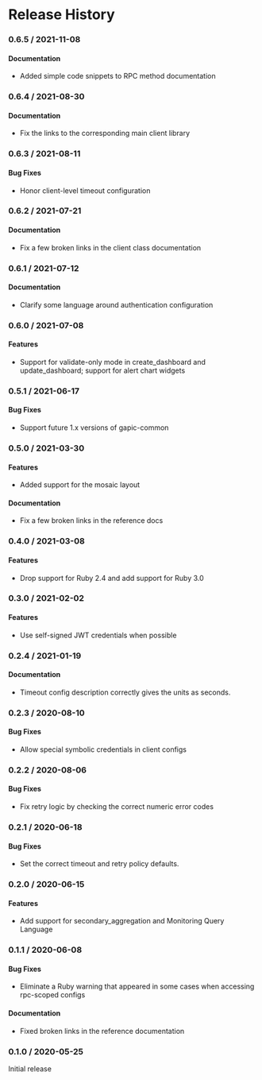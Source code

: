 # Release History

### 0.6.5 / 2021-11-08

#### Documentation

* Added simple code snippets to RPC method documentation

### 0.6.4 / 2021-08-30

#### Documentation

* Fix the links to the corresponding main client library

### 0.6.3 / 2021-08-11

#### Bug Fixes

* Honor client-level timeout configuration

### 0.6.2 / 2021-07-21

#### Documentation

* Fix a few broken links in the client class documentation

### 0.6.1 / 2021-07-12

#### Documentation

* Clarify some language around authentication configuration

### 0.6.0 / 2021-07-08

#### Features

* Support for validate-only mode in create_dashboard and update_dashboard; support for alert chart widgets

### 0.5.1 / 2021-06-17

#### Bug Fixes

* Support future 1.x versions of gapic-common

### 0.5.0 / 2021-03-30

#### Features

* Added support for the mosaic layout

#### Documentation

* Fix a few broken links in the reference docs

### 0.4.0 / 2021-03-08

#### Features

* Drop support for Ruby 2.4 and add support for Ruby 3.0

### 0.3.0 / 2021-02-02

#### Features

* Use self-signed JWT credentials when possible

### 0.2.4 / 2021-01-19

#### Documentation

* Timeout config description correctly gives the units as seconds.

### 0.2.3 / 2020-08-10

#### Bug Fixes

* Allow special symbolic credentials in client configs

### 0.2.2 / 2020-08-06

#### Bug Fixes

* Fix retry logic by checking the correct numeric error codes

### 0.2.1 / 2020-06-18

#### Bug Fixes

* Set the correct timeout and retry policy defaults.

### 0.2.0 / 2020-06-15

#### Features

* Add support for secondary_aggregation and Monitoring Query Language

### 0.1.1 / 2020-06-08

#### Bug Fixes

* Eliminate a Ruby warning that appeared in some cases when accessing rpc-scoped configs

#### Documentation

* Fixed broken links in the reference documentation

### 0.1.0 / 2020-05-25

Initial release
